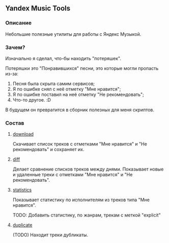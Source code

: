 ## Yandex Music Tools

### Описание

Небольшие полезные утилиты для работы с Яндекс Музыкой.

### Зачем?

Изначально я сделал, что-бы находить "потеряшек".

Потеряшки это "Понравившихся" песни, это которые могли пропасть из-за:

1. Песня была скрыта самим сервисов;
2. Я по ошибке снял с неё отметку "Мне нравится";
3. Я по ошибке поставил на неё отметку "Не рекомендовать";
4. Что-то другое. :D

В будущем он превратится в сборник полезных для меня скриптов.

### Состав

1. [download](download.py)

   Скачивает список треков с отметками "Мне нравится" и "Не рекомендовать" и сохраняет их.

2. [diff](diff.py)

   Делает сравнение списков треков между днями. Показывает новые и удаленные треки с отметками "Мне нравится" и
   "Не рекомендовать".

3. [statistics](statistics.py)

   Показывает статистику по исполнителям из треков типа "Мне нравится".

   TODO: Добавить статистику, по жанрам, трекам с меткой "explicit"

4. [duplicate]()

   (TODO) Находит треки дубликаты.
